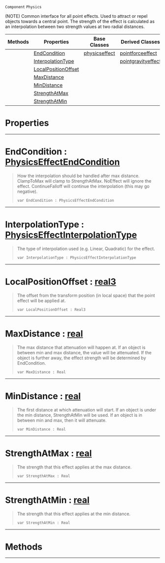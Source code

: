  `Component` `Physics`



(NOTE) Common interface for all point effects. Used to attract or repel objects towards a central point. The strength of the effect is calculated as an interpolation between two strength values at two radial distances.

|Methods|Properties|Base Classes|Derived Classes|
|---|---|---|---|
| |[ EndCondition](https://github.com/zeroengineteam/ZeroDocs/blob/master/code_reference/class_reference/basicpointeffect.markdown#endcondition-zero-engine)|[physicseffect](https://github.com/zeroengineteam/ZeroDocs/blob/master/code_reference/class_reference/physicseffect.markdown)|[pointforceeffect](https://github.com/zeroengineteam/ZeroDocs/blob/master/code_reference/class_reference/pointforceeffect.markdown)|
| |[ InterpolationType](https://github.com/zeroengineteam/ZeroDocs/blob/master/code_reference/class_reference/basicpointeffect.markdown#interpolationtype-zero-e)| |[pointgravityeffect](https://github.com/zeroengineteam/ZeroDocs/blob/master/code_reference/class_reference/pointgravityeffect.markdown)|
| |[ LocalPositionOffset](https://github.com/zeroengineteam/ZeroDocs/blob/master/code_reference/class_reference/basicpointeffect.markdown#localpositionoffset-zero)| | |
| |[ MaxDistance](https://github.com/zeroengineteam/ZeroDocs/blob/master/code_reference/class_reference/basicpointeffect.markdown#maxdistance-zero-engine)| | |
| |[ MinDistance](https://github.com/zeroengineteam/ZeroDocs/blob/master/code_reference/class_reference/basicpointeffect.markdown#mindistance-zero-engine)| | |
| |[ StrengthAtMax](https://github.com/zeroengineteam/ZeroDocs/blob/master/code_reference/class_reference/basicpointeffect.markdown#strengthatmax-zero-engin)| | |
| |[ StrengthAtMin](https://github.com/zeroengineteam/ZeroDocs/blob/master/code_reference/class_reference/basicpointeffect.markdown#strengthatmin-zero-engin)| | |


 #  Properties


---  
 #  EndCondition : [PhysicsEffectEndCondition](https://github.com/zeroengineteam/ZeroDocs/blob/master/code_reference/enum_reference.markdown#physicseffectendcondition)

> How the interpolation should be handled after max distance. ClampToMax will clamp to StrengthAtMax. NoEffect will ignore the effect. ContinueFalloff will continue the interpolation (this may go negative).
> ``` lang=cpp, name=Zilch
> var EndCondition : PhysicsEffectEndCondition


---  
 #  InterpolationType : [PhysicsEffectInterpolationType](https://github.com/zeroengineteam/ZeroDocs/blob/master/code_reference/enum_reference.markdown#physicseffectinterpolationtype)

> The type of interpolation used (e.g. Linear, Quadratic) for the effect.
> ``` lang=cpp, name=Zilch
> var InterpolationType : PhysicsEffectInterpolationType


---  
 #  LocalPositionOffset : [real3](https://github.com/zeroengineteam/ZeroDocs/blob/master/code_reference/zilch_base_types/real3.markdown)

> The offset from the transform position (in local space) that the point effect will be applied at.
> ``` lang=cpp, name=Zilch
> var LocalPositionOffset : Real3


---  
 #  MaxDistance : [real](https://github.com/zeroengineteam/ZeroDocs/blob/master/code_reference/zilch_base_types/real.markdown)

> The max distance that attenuation will happen at. If an object is between min and max distance, the value will be attenuated. If the object is further away, the effect strength will be determined by EndCondition.
> ``` lang=cpp, name=Zilch
> var MaxDistance : Real


---  
 #  MinDistance : [real](https://github.com/zeroengineteam/ZeroDocs/blob/master/code_reference/zilch_base_types/real.markdown)

> The first distance at which attenuation will start. If an object is under the min distance, StrengthAtMin will be used. If an object is in between min and max, then it will attenuate.
> ``` lang=cpp, name=Zilch
> var MinDistance : Real


---  
 #  StrengthAtMax : [real](https://github.com/zeroengineteam/ZeroDocs/blob/master/code_reference/zilch_base_types/real.markdown)

> The strength that this effect applies at the max distance.
> ``` lang=cpp, name=Zilch
> var StrengthAtMax : Real


---  
 #  StrengthAtMin : [real](https://github.com/zeroengineteam/ZeroDocs/blob/master/code_reference/zilch_base_types/real.markdown)

> The strength that this effect applies at the min distance.
> ``` lang=cpp, name=Zilch
> var StrengthAtMin : Real


---  
 #  Methods


---  
 

 